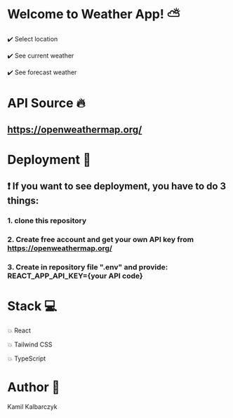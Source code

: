 # Welcome to Weather App! :partly_sunny:

:heavy_check_mark: Select location

:heavy_check_mark: See current weather

:heavy_check_mark: See forecast weather

# API Source :fire:

## https://openweathermap.org/

# Deployment :rocket:

## :exclamation: If you want to see deployment, you have to do 3 things:

### 1. clone this repository

### 2. Create free account and get your own API key from https://openweathermap.org/

### 3. Create in repository file ".env" and provide: REACT_APP_API_KEY={your API code}

# Stack :computer:

:boom: React

:boom: Tailwind CSS

:boom: TypeScript

# Author :boy:

Kamil Kalbarczyk
